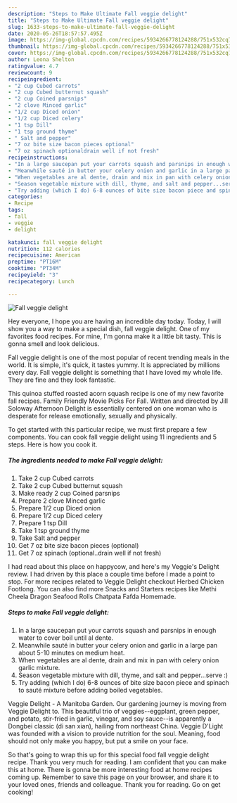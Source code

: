```yaml
---
description: "Steps to Make Ultimate Fall veggie delight"
title: "Steps to Make Ultimate Fall veggie delight"
slug: 1633-steps-to-make-ultimate-fall-veggie-delight
date: 2020-05-26T18:57:57.495Z
image: https://img-global.cpcdn.com/recipes/5934266778124288/751x532cq70/fall-veggie-delight-recipe-main-photo.jpg
thumbnail: https://img-global.cpcdn.com/recipes/5934266778124288/751x532cq70/fall-veggie-delight-recipe-main-photo.jpg
cover: https://img-global.cpcdn.com/recipes/5934266778124288/751x532cq70/fall-veggie-delight-recipe-main-photo.jpg
author: Leona Shelton
ratingvalue: 4.7
reviewcount: 9
recipeingredient:
- "2 cup Cubed carrots"
- "2 cup Cubed butternut squash"
- "2 cup Coined parsnips"
- "2 clove Minced garlic"
- "1/2 cup Diced onion"
- "1/2 cup Diced celery"
- "1 tsp Dill"
- "1 tsp ground thyme"
- " Salt and pepper"
- "7 oz bite size bacon pieces optional"
- "7 oz spinach optionaldrain well if not fresh"
recipeinstructions:
- "In a large saucepan put your carrots squash and parsnips in enough water to cover boil until al dente."
- "Meanwhile sauté in butter your celery onion and garlic in a large pan about 5-10 minutes on medium heat."
- "When vegetables are al dente, drain and mix in pan with celery onion garlic mixture."
- "Season vegetable mixture with dill, thyme, and salt and pepper...serve :)"
- "Try adding (which I do) 6-8 ounces of bite size bacon piece and spinach to sauté mixture before adding boiled vegetables."
categories:
- Recipe
tags:
- fall
- veggie
- delight

katakunci: fall veggie delight 
nutrition: 112 calories
recipecuisine: American
preptime: "PT16M"
cooktime: "PT34M"
recipeyield: "3"
recipecategory: Lunch

---
```



![Fall veggie delight](https://img-global.cpcdn.com/recipes/5934266778124288/751x532cq70/fall-veggie-delight-recipe-main-photo.jpg)

Hey everyone, I hope you are having an incredible day today. Today, I will show you a way to make a special dish, fall veggie delight. One of my favorites food recipes. For mine, I'm gonna make it a little bit tasty. This is gonna smell and look delicious.

Fall veggie delight is one of the most popular of recent trending meals in the world. It is simple, it's quick, it tastes yummy. It is appreciated by millions every day. Fall veggie delight is something that I have loved my whole life. They are fine and they look fantastic.

This quinoa stuffed roasted acorn squash recipe is one of my new favorite fall recipes. Family Friendly Movie Picks For Fall. Written and directed by Jill Soloway Afternoon Delight is essentially centered on one woman who is desperate for release emotionally, sexually and physically.


To get started with this particular recipe, we must first prepare a few components. You can cook fall veggie delight using 11 ingredients and 5 steps. Here is how you cook it.

<!--inarticleads1-->

##### The ingredients needed to make Fall veggie delight:

1. Take 2 cup Cubed carrots
1. Take 2 cup Cubed butternut squash
1. Make ready 2 cup Coined parsnips
1. Prepare 2 clove Minced garlic
1. Prepare 1/2 cup Diced onion
1. Prepare 1/2 cup Diced celery
1. Prepare 1 tsp Dill
1. Take 1 tsp ground thyme
1. Take  Salt and pepper
1. Get 7 oz bite size bacon pieces (optional)
1. Get 7 oz spinach (optional..drain well if not fresh)


I had read about this place on happycow, and here&#39;s my Veggie&#39;s Delight review. I had driven by this place a couple time before I made a point to stop. For more recipes related to Veggie Delight checkout Herbed Chicken Footlong. You can also find more Snacks and Starters recipes like Methi Cheela Dragon Seafood Rolls Chatpata Fafda Homemade. 

<!--inarticleads2-->

##### Steps to make Fall veggie delight:

1. In a large saucepan put your carrots squash and parsnips in enough water to cover boil until al dente.
1. Meanwhile sauté in butter your celery onion and garlic in a large pan about 5-10 minutes on medium heat.
1. When vegetables are al dente, drain and mix in pan with celery onion garlic mixture.
1. Season vegetable mixture with dill, thyme, and salt and pepper...serve :)
1. Try adding (which I do) 6-8 ounces of bite size bacon piece and spinach to sauté mixture before adding boiled vegetables.


Veggie Delight - A Manitoba Garden. Our gardening journey is moving from Veggie Delight to. This beautiful trio of veggies--eggplant, green pepper, and potato, stir-fried in garlic, vinegar, and soy sauce--is apparently a Dongbei classic (di san xian), hailing from northeast China. Veggie D&#39;Light was founded with a vision to provide nutrition for the soul. Meaning, food should not only make you happy, but put a smile on your face. 

So that's going to wrap this up for this special food fall veggie delight recipe. Thank you very much for reading. I am confident that you can make this at home. There is gonna be more interesting food at home recipes coming up. Remember to save this page on your browser, and share it to your loved ones, friends and colleague. Thank you for reading. Go on get cooking!
